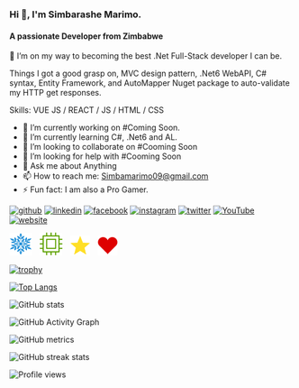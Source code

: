 ### Hi 👋, I'm Simbarashe Marimo.

#### A passionate Developer from Zimbabwe
👀 I’m on my way to becoming the best .Net Full-Stack developer I can be.

Things I got a good grasp on, MVC design pattern, .Net6 WebAPI, C# syntax, Entity Framework, and AutoMapper Nuget package to auto-validate my HTTP get responses.

Skills: VUE JS / REACT / JS / HTML / CSS

- 🔭 I’m currently working on #Coming Soon. 
- 🌱 I’m currently learning C#, .Net6 and AL. 
- 👯 I’m looking to collaborate on #Cooming Soon 
- 🤔 I’m looking for help with #Cooming Soon 
- 💬 Ask me about Anything 
- 📫 How to reach me: Simbamarimo09@gmail.com 
- ⚡ Fun fact: I am also a Pro Gamer. 


[<img src='https://cdn.jsdelivr.net/npm/simple-icons@3.0.1/icons/github.svg' alt='github' height='40'>](https://github.com/LinuxElder)  [<img src='https://cdn.jsdelivr.net/npm/simple-icons@3.0.1/icons/linkedin.svg' alt='linkedin' height='40'>](https://www.linkedin.com/in/simbarashemarimo/)  [<img src='https://cdn.jsdelivr.net/npm/simple-icons@3.0.1/icons/facebook.svg' alt='facebook' height='40'>](https://www.facebook.com/smarimo3)  [<img src='https://cdn.jsdelivr.net/npm/simple-icons@3.0.1/icons/instagram.svg' alt='instagram' height='40'>](https://www.instagram.com/#/)  [<img src='https://cdn.jsdelivr.net/npm/simple-icons@3.0.1/icons/twitter.svg' alt='twitter' height='40'>](https://twitter.com/SimbaLinux)  [<img src='https://cdn.jsdelivr.net/npm/simple-icons@3.0.1/icons/youtube.svg' alt='YouTube' height='40'>](https://www.youtube.com/channel/#)  [<img src='https://cdn.jsdelivr.net/npm/simple-icons@3.0.1/icons/icloud.svg' alt='website' height='40'>](https://simbarashemarimo.netlify.app/)  

<a href='https://archiveprogram.github.com/'><img src='https://raw.githubusercontent.com/acervenky/animated-github-badges/master/assets/acbadge.gif' width='40' height='40'></a> <a href='https://docs.github.com/en/developers'><img src='https://raw.githubusercontent.com/acervenky/animated-github-badges/master/assets/devbadge.gif' width='40' height='40'></a> <a href='https://stars.github.com/'><img src='https://raw.githubusercontent.com/acervenky/animated-github-badges/master/assets/starbadge.gif' width='35' height='35'></a> <a href='https://docs.github.com/en/github/supporting-the-open-source-community-with-github-sponsors'><img src='https://raw.githubusercontent.com/acervenky/animated-github-badges/master/assets/sponsorbadge.gif' width='35' height='35'></a> 

[![trophy](https://github-profile-trophy.vercel.app/?username=LinuxElder)](https://github.com/ryo-ma/github-profile-trophy)

[![Top Langs](https://github-readme-stats.vercel.app/api/top-langs/?username=LinuxElder)](https://github.com/anuraghazra/github-readme-stats)

![GitHub stats](https://github-readme-stats.vercel.app/api?username=LinuxElder&show_icons=true)  

![GitHub Activity Graph](https://activity-graph.herokuapp.com/graph?username=LinuxElder)  

![GitHub metrics](https://metrics.lecoq.io/LinuxElder)  

![GitHub streak stats](https://streak-stats.demolab.com/?user=LinuxElder)  

![Profile views](https://gpvc.arturio.dev/LinuxElder)  
